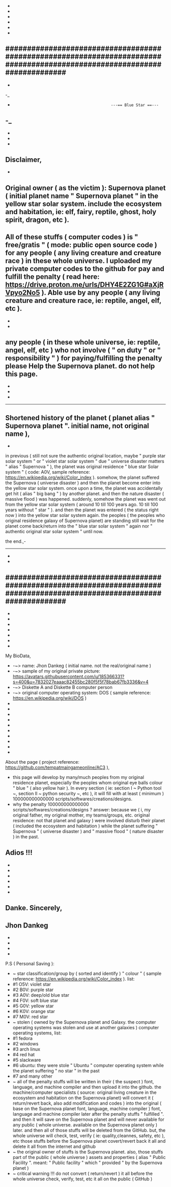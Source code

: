 -
-
-                                                 
-
-
-
##########################################################################################################################
-
-
-_
-                                                ---== Blue Star ==---
-_
-
-
-
-
Disclaimer,
-
-
Original owner ( as the victim ): Supernova planet ( initial planet name " Supernova planet " in the yellow star solar system. include the ecosystem and habitation, ie: elf, fairy, reptile, ghost, holy spirit, dragon, etc ).
-
All of these stuffs ( computer codes ) is " free/gratis " ( mode: public open source code ) for any people ( any living creature and creature race ) in these whole universe. I uploaded my private computer codes to the github for pay and fulfill the penalty ( read here: https://drive.proton.me/urls/DHY4E2ZG1G#aXjRVpyo2No5 ). Able use by any people ( any living creature and creature race, ie: reptile, angel, elf, etc ).
-
-
-
any people ( in these whole universe, ie: reptile, angel, elf, etc ) who not involve ( " on duty " or " responsibility " ) for paying/fulfilling the penalty please Help the Supernova planet. do not help this page.
-
-
-
-
____
Shortened history of the planet ( planet alias " Supernova planet ". initial name, not original name ),
-
-

in previous ( still not sure the authentic original location, maybe " purple star solar system " or " violet star solar system " due " universe disaster matters " alias " Supernova " ), the planet was original residence " blue star Solar system " ( code: A0V, sample reference: https://en.wikipedia.org/wiki/Color_index ). somehow, the planet suffered the Supernova ( universe disaster ) and then the planet become enter into the yellow star solar system. once upon a time, the planet was accidentally get hit ( alias " big bang " ) by another planet. and then the nature disaster ( massive flood ) was happened. suddenly, somehow the planet was went out from the yellow star solar system ( around 10 till 100 years ago. 10 till 100 years without " star " ). and then the planet was entered ( the status right now ) into the yellow star solar system again. the peoples ( the peoples who original residence galaxy of Supernova planet) are standing still wait for the planet come back/return into the " blue star solar system " again nor " authentic original star solar system " until now.

the end.,-
____
-
-

##########################################################################################################################
-
-
-
-
-
-
-
-
My BioData,
- -~> name: Jhon Dankeg ( initial name. not the real/original name )
- -~> sample of my original private picture: https://avatars.githubusercontent.com/u/185366331?s=400&u=7832027eaaac82455bc280f5f5f78bab67fb3336&v=4
- -~> Diskette A and Diskette B computer person 
- -~> original computer operating system: DOS ( sample reference: https://en.wikipedia.org/wiki/DOS )
-
-
-
-
-
-
-
-
-
-
About the page ( project reference: https://github.com/tempatmaingameonline/AC3 ),
- this page will develop by many/much peoples from my original residence planet, especially the peoples whom original eye balls colour " blue " ( also yellow hair ). In every section ( ie: section I ~ Python tool ~, section II ~ python security ~, etc ), it will fill with at least ( minimum ) 100000000000000 scripts/softwares/creations/designs.
- why the penalty 100000000000000 scripts/softwares/creations/designs ?
answer: because we ( i, my original father, my original mother, my teams/groups, etc. original residence: not that planet and galaxy ) were involved disturb their planet ( included the ecosystem and habitation ) while the planet suffering " Supernova " ( universe disaster ) and " massive flood " ( nature disaster ) in the past.

Adios !!!
-
-
-
-
-
-
-
Danke. Sincerely,
-
Jhon Dankeg
-
-
-
-
-
P.S ( Personal Saving ):
- ~ star classification/group by ( sorted and identify ) " colour " ( sample reference: https://en.wikipedia.org/wiki/Color_index ). list:
- #1 O5V: violet star
- #2 B0V: purple star
- #3 A0V: deep/old blue star
- #4 F0V: soft blue star
- #5 G0V: yellow star
- #6 K0V: orange star
- #7 M0V: red star
- ~ stolen ( owned by the Supernova planet and Galaxy. the computer operating systems was stolen and use at another galaxies ) computer operating systems, list:
- #1 fedora
- #2 windows
- #3 arch linux
- #4 red hat
- #5 slackware
- #6 ubuntu: they were stole " Ubuntu " computer operating system while the planet suffering " no star " in the past 
- #7 and many other 
- ~ all of the penalty stuffs will be written in their ( the suspect ) font, language, and machine compiler and then upload it into the github. the machine/computer specialists ( source: original living creature in the ecosystem and habitation on the Supernova planet) will convert it ( return/revert back, also add modification and codes ) into the original ( base on the Supernova planet font, language, machine compiler ) font, language and machine compiler later after the penalty stuffs " fulfilled ". and then it will save on the Supernova planet and will never available for any public ( whole universe. available on the Supernova planet only ) later. and then all of those stuffs will be deleted from the GitHub. but, the whole universe will check, test, verify ( ie: quality,cleannes, safety, etc ), etc those stuffs before the Supernova planet covert/revert back it all and delete it all from the internet and github 
- ~ the original owner of stuffs is the Supernova planet. also, those stuffs part of the public ( whole universe ) assets and properties ( alias " Public Facility ". meant: " Public facility " which " provided " by the Supernova planet )
- ~ critical warning !!!
do not convert ( return/revert ) it all before the whole universe check, verify, test, etc it all on the public ( GitHub )


